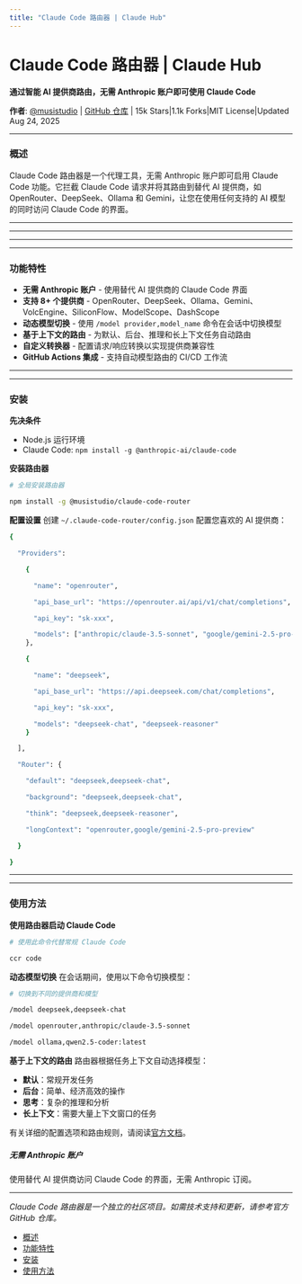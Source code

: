```yaml
---
title: "Claude Code 路由器 | Claude Hub"
---
```


# Claude Code 路由器 | Claude Hub

**通过智能 AI 提供商路由，无需 Anthropic 账户即可使用 Claude Code**

**作者**: [@musistudio](https://github.com/musistudio)  |  [GitHub 仓库](https://github.com/musistudio/claude-code-router)  |  15k Stars|1.1k Forks|MIT License|Updated Aug 24, 2025

* * *

### 概述[​](#概述 "直接链接到概述")

Claude Code 路由器是一个代理工具，无需 Anthropic 账户即可启用 Claude Code 功能。它拦截 Claude Code 请求并将其路由到替代 AI 提供商，如 OpenRouter、DeepSeek、Ollama 和 Gemini，让您在使用任何支持的 AI 模型的同时访问 Claude Code 的界面。

* * *

* * *

<!-- Screenshot temporarily removed due to missing asset -->

* * *

* * *

### 功能特性[​](#功能特性 "直接链接到功能特性")

-   **无需 Anthropic 账户** - 使用替代 AI 提供商的 Claude Code 界面
-   **支持 8+ 个提供商** - OpenRouter、DeepSeek、Ollama、Gemini、VolcEngine、SiliconFlow、ModelScope、DashScope
-   **动态模型切换** - 使用 `/model provider,model_name` 命令在会话中切换模型
-   **基于上下文的路由** - 为默认、后台、推理和长上下文任务自动路由
-   **自定义转换器** - 配置请求/响应转换以实现提供商兼容性
-   **GitHub Actions 集成** - 支持自动模型路由的 CI/CD 工作流

* * *

* * *

### 安装[​](#安装 "直接链接到安装")

**先决条件**

-   Node.js 运行环境
-   Claude Code: `npm install -g @anthropic-ai/claude-code`

**安装路由器**

```bash
# 全局安装路由器

npm install -g @musistudio/claude-code-router

```

**配置设置** 创建 `~/.claude-code-router/config.json` 配置您喜欢的 AI 提供商：

```bash
{

  "Providers": 

    {

      "name": "openrouter",

      "api_base_url": "https://openrouter.ai/api/v1/chat/completions",

      "api_key": "sk-xxx",

      "models": ["anthropic/claude-3.5-sonnet", "google/gemini-2.5-pro-preview"
    },

    {

      "name": "deepseek",

      "api_base_url": "https://api.deepseek.com/chat/completions",

      "api_key": "sk-xxx",

      "models": "deepseek-chat", "deepseek-reasoner"
    }

  ],

  "Router": {

    "default": "deepseek,deepseek-chat",

    "background": "deepseek,deepseek-chat",

    "think": "deepseek,deepseek-reasoner",

    "longContext": "openrouter,google/gemini-2.5-pro-preview"

  }

}

```

* * *

* * *

### 使用方法[​](#使用方法 "直接链接到使用方法")

**使用路由器启动 Claude Code**

```bash
# 使用此命令代替常规 Claude Code

ccr code

```

**动态模型切换** 在会话期间，使用以下命令切换模型：

```bash
# 切换到不同的提供商和模型

/model deepseek,deepseek-chat

/model openrouter,anthropic/claude-3.5-sonnet

/model ollama,qwen2.5-coder:latest

```

**基于上下文的路由** 路由器根据任务上下文自动选择模型：

-   **默认**：常规开发任务
-   **后台**：简单、经济高效的操作
-   **思考**：复杂的推理和分析
-   **长上下文**：需要大量上下文窗口的任务

有关详细的配置选项和路由规则，请阅读[官方文档](https://github.com/musistudio/claude-code-router)。

##### 无需 Anthropic 账户

使用替代 AI 提供商访问 Claude Code 的界面，无需 Anthropic 订阅。


* * *

*Claude Code 路由器是一个独立的社区项目。如需技术支持和更新，请参考官方 GitHub 仓库。*

-   [概述](#概述)
-   [功能特性](#功能特性)
-   [安装](#安装)
-   [使用方法](#使用方法)
